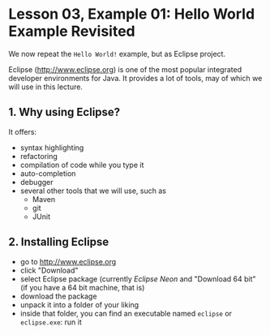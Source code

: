 # Lesson 03, Example 01: Hello World Example Revisited

We now repeat the `Hello World!` example, but as Eclipse project.

Eclipse (http://www.eclipse.org) is one of the most popular integrated developer environments for Java. It provides a lot of tools, may of which we will use in this lecture.

## 1. Why using Eclipse?

It offers:

- syntax highlighting
- refactoring
- compilation of code while you type it
- auto-completion
- debugger
- several other tools that we will use, such as
    * Maven
    * git
    * JUnit
    
## 2. Installing Eclipse

- go to http://www.eclipse.org
- click "Download"
- select Eclipse package (currently *Eclipse Neon* and "Download 64 bit" (if you have a 64 bit machine, that is)
- download the package
- unpack it into a folder of your liking
- inside that folder, you can find an executable named `eclipse` or `eclipse.exe`: run it